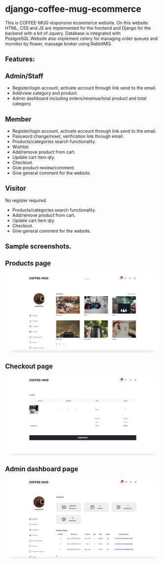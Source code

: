 # django-coffee-mug-ecommerce

This is COFFEE-MUG responsive ecommerce website. On this website HTML, CSS and JS are implemented for the frontend and Django for the backend with a bit of Jquery.
Database is integrated with PostgreSQL.Website also implement celery for managing order queues and mornitor by flower, massage broker using RabbitMQ.


## Features:
## Admin/Staff
- Register/login account, activate account through link send to the email.
- Add/view category and product.
- Admin dashboard including orders/revenue/total product and total category.

## Member
- Register/login account, activate account through link send to the email.
- Password change/reset, verification link through email.
- Products/categories search functionality.
- Wishlist.
- Add/remove product from cart.
- Update cart item qty.
- Checkout.
- Give product review/comment.
- Give general comment for the website.

## Visitor
No register required.
- Products/categories search functionality.
- Add/remove product from cart.
- Update cart item qty.
- Checkout.
- Give general comment for the website.

## Sample screenshots.
## Products page
![](screenshots/products.jpeg)

## Checkout page
![](screenshots/checkout.jpeg)

## Admin dashboard page
![](screenshots/admindashboard.jpeg)
